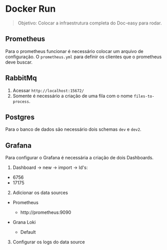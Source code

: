 
# Docker Run

> Objetivo: Colocar a infraestrutura completa do Doc-easy para rodar.

## Prometheus

Para o prometheus funcionar é necessário colocar um arquivo de configuração. O `prometheus.yml` para definir os clientes que o prometheus deve buscar.

## RabbitMq

1. Acessar `http://localhost:15672/`
2. Somente é necessário a criação de uma fila com o nome `files-to-process`.

## Postgres

Para o banco de dados são necessário dois schemas `dev` e `dev2`. 

## Grafana

Para configurar o Grafana é necessária a criação de dois Dashboards.

1. Dashboard -> new -> import -> Id's:

- 6756
- 17175

2. Adicionar os data sources

- Prometheus
    - http://prometheus:9090
    
- Grana Loki
    - Default

3. Configurar os logs do data source